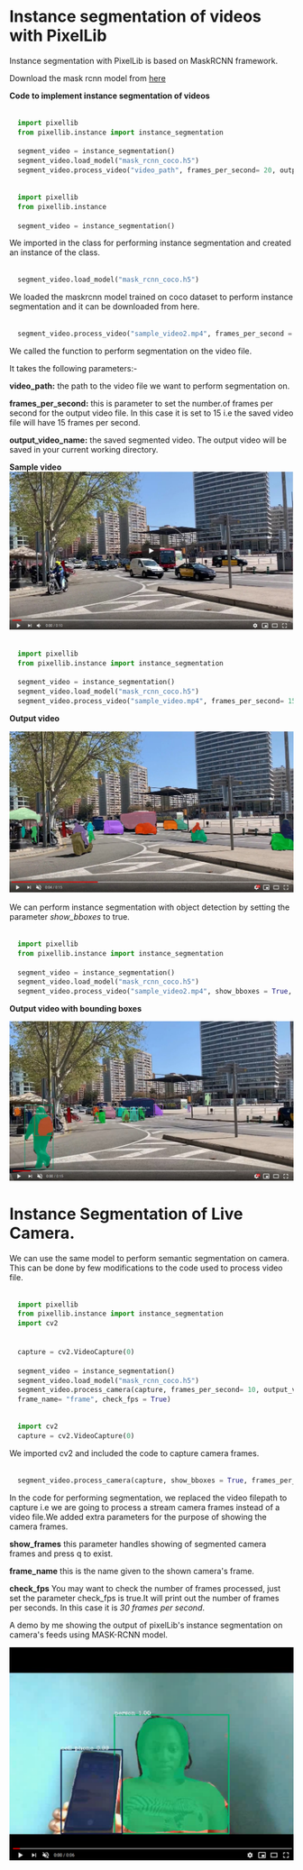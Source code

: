 # Instance segmentation of videos with PixelLib

Instance segmentation with PixelLib is based on MaskRCNN framework.

Download the mask rcnn model from [here](https://github.com/ayoolaolafenwa/PixelLib/releases/download/1.2/mask_rcnn_coco.h5)

**Code to implement instance segmentation of videos**


```python

  import pixellib
  from pixellib.instance import instance_segmentation

  segment_video = instance_segmentation()
  segment_video.load_model("mask_rcnn_coco.h5")
  segment_video.process_video("video_path", frames_per_second= 20, output_video_name="path_to_outputvideo")

```
```python

  import pixellib
  from pixellib.instance 

  segment_video = instance_segmentation()
```

We imported in the class for performing instance segmentation and created an instance of the class.

```python
  
  segment_video.load_model("mask_rcnn_coco.h5")
```

We loaded the maskrcnn model trained on coco dataset to perform instance segmentation and it can be downloaded from here.

```python

  segment_video.process_video("sample_video2.mp4", frames_per_second = 20, output_video_name = "output_video.mp4")
```
We called the function  to perform segmentation on the video file.

It takes the following parameters:-

**video_path:** the path to the video file we want to perform segmentation on.

**frames_per_second:** this is parameter to set the number.of frames per second for the output video file. In this case it is set to 15 i.e the saved video file will have 15 frames per second.

**output_video_name:** the saved segmented video. The output video will be saved in your current working directory.  

**Sample video**
[![alt_myvid1](Images/new_vid1.jpg)](https://www.youtube.com/watch?v=EivIBccZURA)


```python

  import pixellib
  from pixellib.instance import instance_segmentation

  segment_video = instance_segmentation()
  segment_video.load_model("mask_rcnn_coco.h5")
  segment_video.process_video("sample_video.mp4", frames_per_second= 15, output_video_name="output_video.mp4")
```
**Output video**

[![alt_myvid2](Images/vid.jpg)](https://www.youtube.com/watch?v=yu03363mlNM)




We can perform instance segmentation with object detection by setting the parameter *show_bboxes* to true.


```python

  import pixellib
  from pixellib.instance import instance_segmentation

  segment_video = instance_segmentation()
  segment_video.load_model("mask_rcnn_coco.h5")
  segment_video.process_video("sample_video2.mp4", show_bboxes = True, frames_per_second= 15, output_video_name="output_video.mp4")
```


**Output video with bounding boxes**


[![alt_myvid3](Images/vid_ins.jpg)](https://www.youtube.com/watch?v=bGPO1bCZLAo)





# Instance Segmentation of Live Camera.

We can use the same model to perform semantic segmentation on camera. This can be done by few modifications to the code used to process video file.

```python

  import pixellib
  from pixellib.instance import instance_segmentation
  import cv2


  capture = cv2.VideoCapture(0)

  segment_video = instance_segmentation()
  segment_video.load_model("mask_rcnn_coco.h5")
  segment_video.process_camera(capture, frames_per_second= 10, output_video_name="output_video.mp4", show_frames= True,
  frame_name= "frame", check_fps = True)
```

```python

  import cv2 
  capture = cv2.VideoCapture(0)
```

We imported cv2 and included the code to capture camera frames.

```python

  segment_video.process_camera(capture, show_bboxes = True, frames_per_second = 15, output_video_name = "output_video.mp4, show_frames = True, frame_name = "frame")  
```

In the code for performing segmentation, we replaced the video filepath to capture i.e we are going to process a stream camera frames instead of a video file.We added extra parameters for the purpose of showing the camera frames.
  
**show_frames** this parameter handles showing of segmented camera frames and press q to exist.

**frame_name** this is the name given to the shown camera's frame.

**check_fps** You may want to check the number of frames processed, just set the parameter check_fps is true.It will print out the number of frames per seconds. In this case it is *30 frames per second*.


A demo by me showing the output of pixelLib's instance segmentation on camera's feeds using MASK-RCNN model.

[![alt_myvid3](Images/cam_ins.png)](https://www.youtube.com/watch?v=HD1m-g7cOKw)

